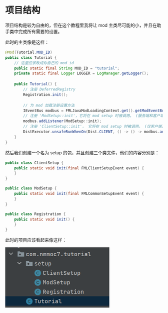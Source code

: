 # 项目结构
项目结构是较为自由的，但在这个教程里我将让 mod 主类尽可能的小，并且在助手类中完成所有需要的设置。

此时的主类像是这样：
```java
@Mod(Tutorial.MOD_ID)  
public class Tutorial {  
 	// 这里应该改成你自己的 mod id 
    public static final String MOD_ID = "tutorial";  
    private static final Logger LOGGER = LogManager.getLogger();  

    public Tutorial() {  
        // 注册 DeferredRegistry 
        Registration.init();  
  
        // 为 mod 加载注册设置方法  
        IEventBus modbus = FMLJavaModLoadingContext.get().getModEventBus();  
        // 注册 'ModSetup::init'，它将在 mod setup 时被调用。 (服务端和客户端) 
        modbus.addListener(ModSetup::init);  
        // 注册 'ClientSetup::init'， 它将在 mod setup 时被调用。 (仅客户端)  
        DistExecutor.unsafeRunWhenOn(Dist.CLIENT, () -> () -> modbus.addListener(ClientSetup::init));  
    }  
}
```
然后我们创建一个名为 setup 的包，并且创建三个类文件，他们的内容分别是：
```java
public class ClientSetup {  
    public static void init(final FMLClientSetupEvent event) {  
    }
}
```
```java
public class ModSetup {  
    public static void init(final FMLCommonSetupEvent event) {  
    }
}
```
```java
public class Registration {  
    public static void init() {  
    }
}
```
此时的项目应该看起来像这样：

![1-2-1.png](1-2-1.png)